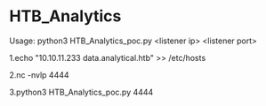 # HTB_Analytics

Usage: python3 HTB_Analytics_poc.py \<listener ip\> \<listener port\>

<p>1.echo "10.10.11.233 data.analytical.htb" >> /etc/hosts</p>
<p>2.nc -nvlp 4444</p>
<p>3.python3 HTB_Analytics_poc.py <listener ip> 4444</p>
